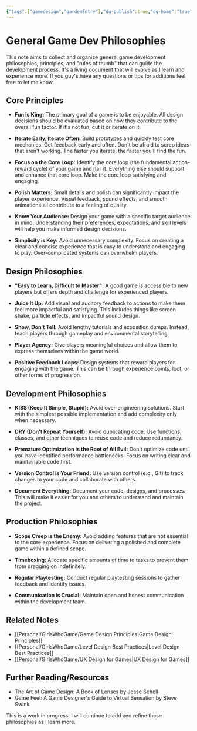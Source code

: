 ```yaml
---
{"tags":["gamedesign","gardenEntry"],"dg-publish":true,"dg-home":"true","permalink":"/personal/girls-who-game/general-game-dev-philosophies/","dgPassFrontmatter":true}
---
```


# General Game Dev Philosophies

This note aims to collect and organize general game development philosophies, principles, and "rules of thumb" that can guide the development process. It's a living document that will evolve as I learn and experience more. If you guy's have any questions or tips for additions feel free to let me know.

## Core Principles

*   **Fun is King:** The primary goal of a game is to be enjoyable. All design decisions should be evaluated based on how they contribute to the overall fun factor. If it's not fun, cut it or iterate on it.

*   **Iterate Early, Iterate Often:** Build prototypes and quickly test core mechanics. Get feedback early and often. Don't be afraid to scrap ideas that aren't working. The faster you iterate, the faster you'll find the fun.

*   **Focus on the Core Loop:** Identify the core loop (the fundamental action-reward cycle) of your game and nail it. Everything else should support and enhance that core loop. Make the core loop satisfying and engaging.

*   **Polish Matters:** Small details and polish can significantly impact the player experience. Visual feedback, sound effects, and smooth animations all contribute to a feeling of quality.

*   **Know Your Audience:** Design your game with a specific target audience in mind. Understanding their preferences, expectations, and skill levels will help you make informed design decisions.

*   **Simplicity is Key:** Avoid unnecessary complexity. Focus on creating a clear and concise experience that is easy to understand and engaging to play. Over-complicated systems can overwhelm players.

## Design Philosophies

*   **"Easy to Learn, Difficult to Master":** A good game is accessible to new players but offers depth and challenge for experienced players.

*   **Juice It Up:** Add visual and auditory feedback to actions to make them feel more impactful and satisfying. This includes things like screen shake, particle effects, and impactful sound design.

*   **Show, Don't Tell:** Avoid lengthy tutorials and exposition dumps. Instead, teach players through gameplay and environmental storytelling.

*   **Player Agency:** Give players meaningful choices and allow them to express themselves within the game world.

*   **Positive Feedback Loops:** Design systems that reward players for engaging with the game. This can be through experience points, loot, or other forms of progression.

## Development Philosophies

*   **KISS (Keep It Simple, Stupid):** Avoid over-engineering solutions. Start with the simplest possible implementation and add complexity only when necessary.

*   **DRY (Don't Repeat Yourself):** Avoid duplicating code. Use functions, classes, and other techniques to reuse code and reduce redundancy.

*   **Premature Optimization is the Root of All Evil:** Don't optimize code until you have identified performance bottlenecks. Focus on writing clear and maintainable code first.

*   **Version Control is Your Friend:** Use version control (e.g., Git) to track changes to your code and collaborate with others.

*   **Document Everything:** Document your code, designs, and processes. This will make it easier for you and others to understand and maintain the project.

## Production Philosophies

*   **Scope Creep is the Enemy:** Avoid adding features that are not essential to the core experience. Focus on delivering a polished and complete game within a defined scope.

*   **Timeboxing:** Allocate specific amounts of time to tasks to prevent them from dragging on indefinitely.

*   **Regular Playtesting:** Conduct regular playtesting sessions to gather feedback and identify issues.

*   **Communication is Crucial:** Maintain open and honest communication within the development team.

## Related Notes

*   [[Personal/GirlsWhoGame/Game Design Principles\|Game Design Principles]]
*   [[Personal/GirlsWhoGame/Level Design Best Practices\|Level Design Best Practices]]
*   [[Personal/GirlsWhoGame/UX Design for Games\|UX Design for Games]]

## Further Reading/Resources

*   The Art of Game Design: A Book of Lenses by Jesse Schell
*   Game Feel: A Game Designer's Guide to Virtual Sensation by Steve Swink

This is a work in progress.  I will continue to add and refine these philosophies as I learn more.
